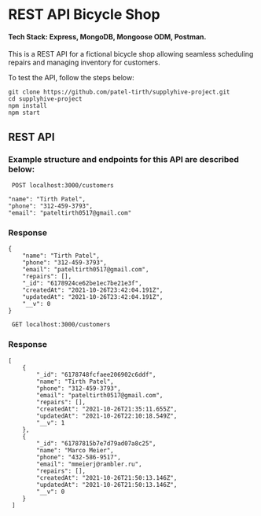 # REST API Bicycle Shop

#### Tech Stack: Express, MongoDB, Mongoose ODM, Postman.

This is a REST API for a fictional bicycle shop allowing seamless scheduling repairs and managing inventory for customers. 

To test the API, follow the steps below:

```
git clone https://github.com/patel-tirth/supplyhive-project.git
cd supplyhive-project
npm install
npm start
```


## REST API

### Example structure and endpoints for this API are described below:

``` POST localhost:3000/customers```
```
"name": "Tirth Patel",
"phone": "312-459-3793",
"email": "pateltirth0517@gmail.com"
```
### Response
```
{
    "name": "Tirth Patel",
    "phone": "312-459-3793",
    "email": "pateltirth0517@gmail.com",
    "repairs": [],
    "_id": "6178924ce62be1ec7be21e3f",
    "createdAt": "2021-10-26T23:42:04.191Z",
    "updatedAt": "2021-10-26T23:42:04.191Z",
    "__v": 0
}
```

``` GET localhost:3000/customers```
### Response 
```
[
    {
        "_id": "6178748fcfaee206902c6ddf",
        "name": "Tirth Patel",
        "phone": "312-459-3793",
        "email": "pateltirth0517@gmail.com",
        "repairs": [],
        "createdAt": "2021-10-26T21:35:11.655Z",
        "updatedAt": "2021-10-26T22:10:18.549Z",
        "__v": 1
    },
    {
        "_id": "61787815b7e7d79ad07a8c25",
        "name": "Marco Meier",
        "phone": "432-586-9517",
        "email": "mmeierj@rambler.ru",
        "repairs": [],
        "createdAt": "2021-10-26T21:50:13.146Z",
        "updatedAt": "2021-10-26T21:50:13.146Z",
        "__v": 0
    }
 ]
```



